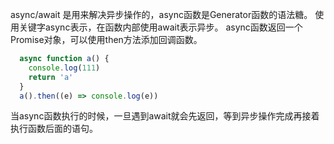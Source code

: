 async/await 是用来解决异步操作的，async函数是Generator函数的语法糖。
使用关键字async表示，在函数内部使用await表示异步。
async函数返回一个Promise对象，可以使用then方法添加回调函数。

  ```js
    async function a() {
      console.log(111)
      return 'a'
    }
    a().then((e) => console.log(e))
  ```

当async函数执行的时候，一旦遇到await就会先返回，等到异步操作完成再接着执行函数后面的语句。